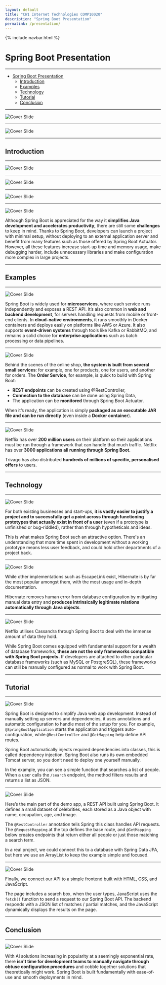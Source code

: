 ```yaml
---
layout: default
title: "CW1 Internet Technologies COMP10020"
description: "Spring Boot Presentation"
permalink: /presentation/
---
```


{% include navbar.html %}

# Spring Boot Presentation

---
- [Spring Boot Presentation](#spring-boot-presentation)
  - [Introduction](#introduction)
  - [Examples](#examples)
  - [Technology](#technology)
  - [Tutorial](#tutorial)
  - [Conclusion](#conclusion)

---


![Cover Slide](Presentation/Slide1.jpg)



 

---

![Cover Slide](Presentation/Slide2.jpg)





---
## Introduction
---

![Cover Slide](Presentation/Slide3.jpg)



---

![Cover Slide](Presentation/Slide4.jpg)



---

![Cover Slide](Presentation/Slide5.jpg)



---

![Cover Slide](Presentation/Slide6.jpg)

Although Spring Boot is appreciated for the way it **simplifies Java development and accelerates productivity**, there are still some **challenges** to keep in mind.
Thanks to Spring Boot, developers can launch a project with minimal setup, without deploying to an external application server and benefit from many features such as those offered by Spring Boot Actuator.
However, all these features increase start-up time and memory usage, make debugging harder, include unnecessary libraries and make configuration more complex in large projects.

---
## Examples
---

![Cover Slide](Presentation/Slide7.jpg)

Spring Boot is widely used for **microservices**, where each service runs independently and exposes a REST API. It’s also common in **web and backend development**, for servers handling requests from mobile or front-end clients. In **cloud-native environments**, it runs smoothly in Docker containers and deploys easily on platforms like AWS or Azure. It also supports **event-driven systems** through tools like Kafka or RabbitMQ, and remains a solid choice for **enterprise applications** such as batch processing or data pipelines.

---

![Cover Slide](Presentation/Slide8.jpg)

Behind the scenes of the online shop, **the system is built from several small services**: for example, one for products, one for users, and another for orders.
The **Order Service**, for example, is quick to build with Spring Boot:
-	**REST endpoints** can be created using @RestController,
-	**Connection to the database** can be done using Spring Data,
-	The application can be **monitored** through Spring Boot Actuator.

When it’s ready, the application is simply **packaged as an executable JAR file and can be run directly** (even inside a **Docker container**).


---


![Cover Slide](Presentation/Slide9.jpg)


Netflix has over **200 million users** on their platform so their applications must be run through a framework that can handle that much traffic. Netflix has over **3000 applications all running through Spring Boot**.

Trivago has also distributed **hundreds of millions of specific, personalised offers** to users.

---
## Technology
---

![Cover Slide](Presentation/Slide10.jpg)

For both existing businesses and start-ups, **it is vastly easier to justify a project and to successfully get a point across through functioning prototypes that actually exist in front of a user** (even if a prototype is unfinished or bug-riddled), rather than through hypotheticals and ideas.

This is what makes Spring Boot such an attractive option. There's an understanding that more time spent in development without a working prototype means less user feedback, and could hold other departments of a project back.

---

![Cover Slide](Presentation/Slide11.jpg)

While other implementations such as EscapeLink exist, Hibernate is by far the most popular amongst them, with the most usage and in-depth documentation. 

Hibernate removes human error from database configuration by mitigating manual data entry and **produces intrinsically legitimate relations automatically through Java objects**.

---

![Cover Slide](Presentation/Slide12.jpg)

Netflix utilises Cassandra through Spring Boot to deal with the immense amount of data they hold. 

While Spring Boot comes equipped with fundamental support for a wealth of database frameworks, **these are not the only frameworks compatible with Spring Boot projects.** If developers are attached to other particular database frameworks (such as MySQL or PostgreSQL), these frameworks can still be manually configured as normal to work with Spring Boot.

---

## Tutorial
---

![Cover Slide](Presentation/Slide13.jpg)

Spring Boot is designed to simplify Java web app development. Instead of manually setting up servers and dependencies, it uses annotations and automatic configuration to handle most of the setup for you. For example, `@SpringBootApplication` starts the application and triggers auto-configuration, while `@RestController` and `@GetMapping` help define API routes.

Spring Boot automatically injects required dependencies into classes, this is called dependency injection. Spring Boot also runs its own embedded Tomcat server, so you don’t need to deploy one yourself manually.

In the example, you can see a simple function that searches a list of people. When a user calls the `/search` endpoint, the method filters results and returns a list as JSON.

---

![Cover Slide](Presentation/Slide14.jpg)

Here’s the main part of the demo app, a REST API built using Spring Boot. It defines a small dataset of celebrities, each stored as a Java object with name, occupation, age, and image.

The `@RestController` annotation tells Spring this class handles API requests. The `@RequestMapping` at the top defines the base route, and `@GetMapping` below creates endpoints that return either all people or just those matching a search term.

In a real project, we could connect this to a database with Spring Data JPA, but here we use an ArrayList to keep the example simple and focused.

---

![Cover Slide](Presentation/Slide15.jpg)

Finally, we connect our API to a simple frontend built with HTML, CSS, and JavaScript.

The page includes a search box, when the user types, JavaScript uses the `fetch()` function to send a request to our Spring Boot API. The backend responds with a JSON list of matches / partial matches, and the JavaScript dynamically displays the results on the page.

---

## Conclusion
---

![Cover Slide](Presentation/Slide16.jpg)

With AI solutions increasing in popularity at a seemingly exponential rate, there **isn't time for development teams to manually navigate through obtuse configuration procedures** and cobble together solutions that theoretically might work. Spring Boot is built fundamentally with ease-of-use and smooth deployments in mind.
